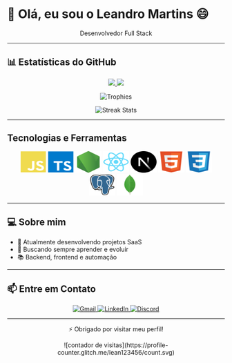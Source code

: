 # 👋 Olá, eu sou o Leandro Martins 😄
<p align="center">Desenvolvedor Full Stack</p>

---

## 📊 Estatísticas do GitHub

<p align="center">
  <a href="https://github.com/lean123456">
    <img height="180em" src="https://github-readme-stats.vercel.app/api?username=lean123456&show_icons=true&theme=tokyonight&include_all_commits=true&count_private=true" />
    <img height="180em" src="https://github-readme-stats.vercel.app/api/top-langs/?username=lean123456&layout=compact&langs_count=6&theme=tokyonight" />
  </a>
</p>

<p align="center">
  <img src="https://github-profile-trophy.vercel.app/?username=lean123456&theme=tokyonight&row=1&column=6" alt="Trophies"/>
</p>

<p align="center">
  <img src="https://github-readme-streak-stats.herokuapp.com/?user=lean123456&theme=tokyonight" alt="Streak Stats"/>
</p>

---

## Tecnologias e Ferramentas

<p align="center">
  <img alt="JavaScript" height="50" width="60" src="https://raw.githubusercontent.com/devicons/devicon/master/icons/javascript/javascript-plain.svg">
  <img alt="TypeScript" height="50" width="60" src="https://raw.githubusercontent.com/devicons/devicon/master/icons/typescript/typescript-original.svg">
  <img alt="NodeJS" height="50" width="60" src="https://raw.githubusercontent.com/devicons/devicon/master/icons/nodejs/nodejs-original.svg">
  <img alt="React" height="50" width="60" src="https://raw.githubusercontent.com/devicons/devicon/master/icons/react/react-original.svg">
  <img alt="NextJS" height="50" width="60" src="https://raw.githubusercontent.com/devicons/devicon/master/icons/nextjs/nextjs-original.svg">
  <img alt="HTML5" height="50" width="60" src="https://raw.githubusercontent.com/devicons/devicon/master/icons/html5/html5-original.svg">
  <img alt="CSS3" height="50" width="60" src="https://raw.githubusercontent.com/devicons/devicon/master/icons/css3/css3-original.svg">
  <img alt="PostgreSQL" height="50" width="60" src="https://raw.githubusercontent.com/devicons/devicon/master/icons/postgresql/postgresql-original.svg">
  <img alt="MongoDB" height="50" width="60" src="https://raw.githubusercontent.com/devicons/devicon/master/icons/mongodb/mongodb-original.svg">
</p>

---

## 💻 Sobre mim

- 💼 Atualmente desenvolvendo projetos SaaS
- 🎯 Buscando sempre aprender e evoluir
- 📚 Backend, frontend e automação

---

## 📫 Entre em Contato

<p align="center">
  <a href="mailto:leandromartins5020@gmail.com" target="_blank">
    <img src="https://img.shields.io/badge/Gmail-333333?style=for-the-badge&logo=gmail&logoColor=white" alt="Gmail"/>
  </a>
  <a href="https://www.linkedin.com/in/SEU_LINKEDIN_AQUI/" target="_blank">
    <img src="https://img.shields.io/badge/LinkedIn-0077B5?style=for-the-badge&logo=linkedin&logoColor=white" alt="LinkedIn"/>
  </a>
  <a href="https://discord.com/users/SEU_ID_AQUI" target="_blank">
    <img src="https://img.shields.io/badge/Discord-7289DA?style=for-the-badge&logo=discord&logoColor=white" alt="Discord"/>
  </a>
</p>

---

<p align="center">⚡ Obrigado por visitar meu perfil!</p>

<p align="center">
  ![contador de visitas](https://profile-counter.glitch.me/lean123456/count.svg)
</p>

